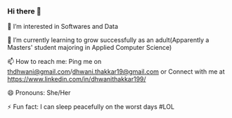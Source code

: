 ### Hi there 👋
🔭 I’m interested in Softwares and Data

🌱 I’m currently learning to grow successfully as an adult(Apparently a Masters' student majoring in Applied Computer Science)

📫 How to reach me: Ping me on thdhwani@gmail.com/dhwani.thakkar19@gmail.com or Connect with me at https://www.linkedin.com/in/dhwanithakkar199/ 

😄 Pronouns: She/Her

⚡ Fun fact: I can sleep peacefully on the worst days #LOL

